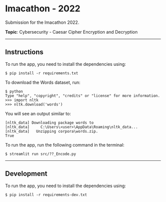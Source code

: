 # Imacathon - 2022

Submission for the Imacathon 2022.

**Topic**: Cybersecurity - Caesar Cipher Encryption and Decryption
____________________________________________________________________________________________________

## Instructions

To run the app, you need to install the dependencies using:

    $ pip install -r requirements.txt

To download the Words dataset, run:

    $ python
    Type "help", "copyright", "credits" or "license" for more information.
    >>> import nltk
    >>> nltk.download('words')

You will see an output similar to:
    
    [nltk_data] Downloading package words to
    [nltk_data]     C:\Users\<user>\AppData\Roaming\nltk_data...
    [nltk_data]   Unzipping corpora\words.zip.
    True

To run the app, run the following command in the terminal:

    $ streamlit run src/??_Encode.py
    
____________________________________________________________________________________________________

## Development

To run the app, you need to install the dependencies using:

    $ pip install -r requirements-dev.txt
